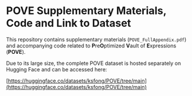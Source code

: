 # POVE Supplementary Materials, Code and Link to Dataset

This repository contains supplementary materials (`POVE_FullAppendix.pdf`) and accompanying code related to **P**re**O**ptimized **V**ault of **E**xpressions (**POVE**).

Due to its large size, the complete POVE dataset is hosted separately on Hugging Face and can be accessed here:

[https://huggingface.co/datasets/ksfong/POVE/tree/main](https://huggingface.co/datasets/ksfong/POVE/tree/main)
